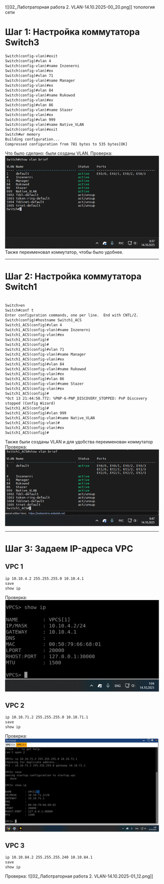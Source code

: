 ![[02_Лаботраторная работа 2. VLAN-14.10.2025-00_20.png]]
топология сети

# Шаг 1: Настройка коммутатора Switch3
```
Switch(config-vlan)#exit
Switch(config)#vlan 4
Switch(config-vlan)#name Inzenerni
Switch(config-vlan)#ex
Switch(config)#vlan 71
Switch(config-vlan)#name Manager
Switch(config-vlan)#ex
Switch(config)#vlan 84
Switch(config-vlan)#name Rukowod
Switch(config-vlan)#ex
Switch(config)#vlan 86
Switch(config-vlan)#name Stazer
Switch(config-vlan)#ex
Switch(config)#vlan 999
Switch(config-vlan)#name Native_VLAN
Switch(config-vlan)#exit
Switch#wr memory
Building configuration...
Compressed configuration from 781 bytes to 535 bytes[OK]
```

Что было сделано: были созданы VLAN. 
Проверка:
![Image](https://github.com/sender2033/testwork-protech-Vafin/blob/main/Image/02_%D0%9B%D0%B0%D0%B1%D0%BE%D1%82%D1%80%D0%B0%D1%82%D0%BE%D1%80%D0%BD%D0%B0%D1%8F%20%D1%80%D0%B0%D0%B1%D0%BE%D1%82%D0%B0%202.%20VLAN-14.10.2025-00_37.png?raw=true)
Также переименовал коммутатор, чтобы было удобнее. 

---
# Шаг 2: Настройка коммутатора Switch1
```

Switch>en
Switch#conf t
Enter configuration commands, one per line.  End with CNTL/Z.
Switch(config)#hostname Switch1_ACS
Switch1_ACS(config)#vlan 4
Switch1_ACS(config-vlan)#name Inzenerni
Switch1_ACS(config-vlan)#ex
Switch1_ACS(config)#
Switch1_ACS(config)#
Switch1_ACS(config)#vlan 71
Switch1_ACS(config-vlan)#name Manager
Switch1_ACS(config-vlan)#ex
Switch1_ACS(config)#vlan 84
Switch1_ACS(config-vlan)#name Rukowod
Switch1_ACS(config-vlan)#ex
Switch1_ACS(config)#vlan 86
Switch1_ACS(config-vlan)#name Stazer
Switch1_ACS(config-vlan)#ex
Switch1_ACS(config)#
*Oct 13 21:44:50.772: %PNP-6-PNP_DISCOVERY_STOPPED: PnP Discovery stopped (Config Wizard)
Switch1_ACS(config)#
Switch1_ACS(config)#vlan 999
Switch1_ACS(config-vlan)#name Native_VLAN
Switch1_ACS(config-vlan)#
Switch1_ACS(config-vlan)#ex
Switch1_ACS(config)#
```
Также были созданы VLAN и для удобства переименован коммутатор 
Проверка:
![Image](https://github.com/sender2033/testwork-protech-Vafin/blob/main/Image/02_%D0%9B%D0%B0%D0%B1%D0%BE%D1%82%D1%80%D0%B0%D1%82%D0%BE%D1%80%D0%BD%D0%B0%D1%8F%20%D1%80%D0%B0%D0%B1%D0%BE%D1%82%D0%B0%202.%20VLAN-14.10.2025-00_47.png?raw=true)

---
# Шаг 3: Задаем IP-адреса VPC
## VPC 1
```VPC_1
ip 10.10.4.2 255.255.255.0 10.10.4.1
save
show ip
```
Проверка:
![Image](https://github.com/sender2033/testwork-protech-Vafin/blob/main/Image/02_%D0%9B%D0%B0%D0%B1%D0%BE%D1%82%D1%80%D0%B0%D1%82%D0%BE%D1%80%D0%BD%D0%B0%D1%8F%20%D1%80%D0%B0%D0%B1%D0%BE%D1%82%D0%B0%202.%20VLAN-14.10.2025-01_05.png?raw=true)
## VPC 2
```VPC_2
ip 10.10.71.2 255.255.255.0 10.10.71.1
save
show ip
```
Проверка: 
![Image](https://github.com/sender2033/testwork-protech-Vafin/blob/main/Image/02_%D0%9B%D0%B0%D0%B1%D0%BE%D1%82%D1%80%D0%B0%D1%82%D0%BE%D1%80%D0%BD%D0%B0%D1%8F%20%D1%80%D0%B0%D0%B1%D0%BE%D1%82%D0%B0%202.%20VLAN-14.10.2025-01_09.png?raw=true)

## VPC 3
```VPC_3
ip 10.10.84.2 255.255.255.240 10.10.84.1
save
show ip
```
Проверка:
![[02_Лаботраторная работа 2. VLAN-14.10.2025-01_12.png]]